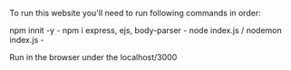 To run this website you'll need to run following commands in order:

npm innit -y     -
npm i express, ejs, body-parser     -
node index.js / nodemon index.js     -

Run in the browser under the localhost/3000
